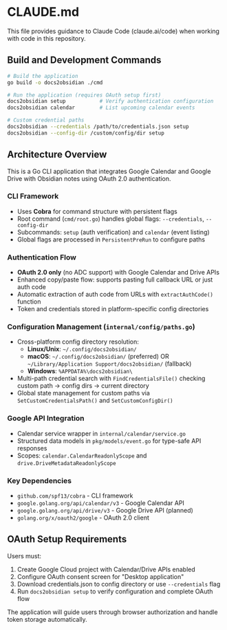 # CLAUDE.md

This file provides guidance to Claude Code (claude.ai/code) when working with code in this repository.

## Build and Development Commands

```bash
# Build the application
go build -o docs2obsidian ./cmd

# Run the application (requires OAuth setup first)
docs2obsidian setup           # Verify authentication configuration
docs2obsidian calendar        # List upcoming calendar events

# Custom credential paths
docs2obsidian --credentials /path/to/credentials.json setup
docs2obsidian --config-dir /custom/config/dir setup
```

## Architecture Overview

This is a Go CLI application that integrates Google Calendar and Google Drive with Obsidian notes using OAuth 2.0 authentication.

### CLI Framework
- Uses **Cobra** for command structure with persistent flags
- Root command (`cmd/root.go`) handles global flags: `--credentials`, `--config-dir`
- Subcommands: `setup` (auth verification) and `calendar` (event listing)
- Global flags are processed in `PersistentPreRun` to configure paths

### Authentication Flow
- **OAuth 2.0 only** (no ADC support) with Google Calendar and Drive APIs
- Enhanced copy/paste flow: supports pasting full callback URL or just auth code
- Automatic extraction of auth code from URLs with `extractAuthCode()` function
- Token and credentials stored in platform-specific config directories

### Configuration Management (`internal/config/paths.go`)
- Cross-platform config directory resolution:
  - **Linux/Unix**: `~/.config/docs2obsidian/`
  - **macOS**: `~/.config/docs2obsidian/` (preferred) OR `~/Library/Application Support/docs2obsidian/` (fallback)
  - **Windows**: `%APPDATA%\docs2obsidian\`
- Multi-path credential search with `FindCredentialsFile()` checking custom path → config dirs → current directory
- Global state management for custom paths via `SetCustomCredentialsPath()` and `SetCustomConfigDir()`

### Google API Integration
- Calendar service wrapper in `internal/calendar/service.go`
- Structured data models in `pkg/models/event.go` for type-safe API responses
- Scopes: `calendar.CalendarReadonlyScope` and `drive.DriveMetadataReadonlyScope`

### Key Dependencies
- `github.com/spf13/cobra` - CLI framework
- `google.golang.org/api/calendar/v3` - Google Calendar API
- `google.golang.org/api/drive/v3` - Google Drive API (planned)
- `golang.org/x/oauth2/google` - OAuth 2.0 client

## OAuth Setup Requirements

Users must:
1. Create Google Cloud project with Calendar/Drive APIs enabled
2. Configure OAuth consent screen for "Desktop application"
3. Download credentials.json to config directory or use `--credentials` flag
4. Run `docs2obsidian setup` to verify configuration and complete OAuth flow

The application will guide users through browser authorization and handle token storage automatically.